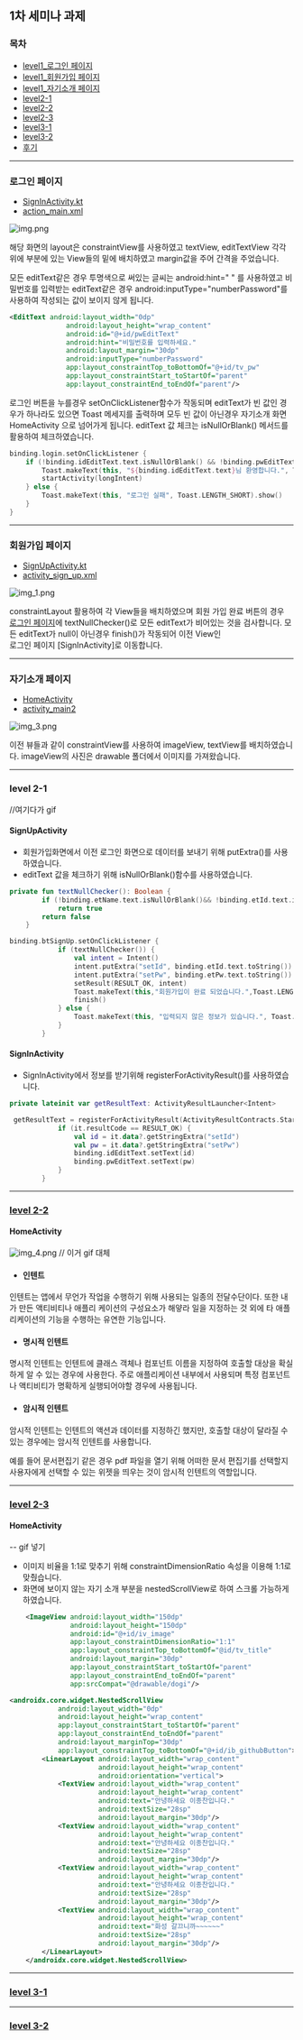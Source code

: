 ## 1차 세미나 과제

### 목차

- [level1\_로그인 페이지](#로그인-페이지)
- [level1\_회원가입 페이지](#회원가입-페이지)
- [level1\_자기소개 페이지](#자기소개-페이지)
- [level2-1](#level-2-1)
- [level2-2](#level-2-2)
- [level2-3](#level-2-3)
- [level3-1](#level-3-1)
- [level3-2](#level-3-2)
- [후기](#후기)
---

### 로그인 페이지

- [SignInActivity.kt](https://github.com/oxix97/Android_SOPT/blob/week1/sopt1/app/src/main/java/com/example/project1/SignInActivity.kt)
- [action_main.xml](https://github.com/oxix97/Android_SOPT/blob/week1/sopt1/app/src/main/res/layout/activity_main.xml)

![img.png](img.png)

해당 화면의 layout은 constraintView를 사용하였고 textView, editTextView
각각 위에 부분에 있는 View들의 밑에 배치하였고 margin값을 주어 간격을 주었습니다.

모든 editText같은 경우 투명색으로 써있는 글씨는 android:hint=" " 를 사용하였고
비밀번호를 입력받는 editText같은 경우 android:inputType="numberPassword"를
사용하여 작성되는 값이 보이지 않게 됩니다.

```xml
<EditText android:layout_width="0dp"
              android:layout_height="wrap_content"
              android:id="@+id/pwEditText"
              android:hint="비밀번호를 입력하세요."
              android:layout_margin="30dp"
              android:inputType="numberPassword"
              app:layout_constraintTop_toBottomOf="@+id/tv_pw"
              app:layout_constraintStart_toStartOf="parent"
              app:layout_constraintEnd_toEndOf="parent"/>
```

로그인 버튼을 누를경우 setOnClickListener함수가 작동되며
editText가 빈 값인 경우가 하나라도 있으면 Toast 메세지를 출력하며
모두 빈 값이 아닌경우 자기소개 화면 HomeActivity 으로 넘어가게 됩니다.
editText 값 체크는 isNullOrBlank() 메서드를 활용하여 체크하였습니다.

```kotlin
binding.login.setOnClickListener {
    if (!binding.idEditText.text.isNullOrBlank() && !binding.pwEditText.text.isNullOrBlank()) {
        Toast.makeText(this, "${binding.idEditText.text}님 환영합니다.", Toast.LENGTH_SHORT).show()
        startActivity(longIntent)
    } else {
        Toast.makeText(this, "로그인 실패", Toast.LENGTH_SHORT).show()
    }
}
```

---

### 회원가입 페이지

- [SignUpActivity.kt](https://github.com/oxix97/Android_SOPT/blob/week1/sopt1/app/src/main/java/com/example/project1/SignUpActivity.kt)
- [activity_sign_up.xml](https://github.com/oxix97/Android_SOPT/blob/week1/sopt1/app/src/main/res/layout/activity_sign_up.xml)

![img_1.png](img_1.png)

constraintLayout 활용하여 각 View들을 배치하였으며 회원 가입 완료 버튼의 경우
[로그인 페이지]()에 textNullChecker()로 모든 editText가 비어있는 것을 검사합니다.
모든 editText가 null이 아닌경우 finish()가 작동되어 이전 View인  
로그인 페이지 [SignInActivity]로 이동합니다.

---

### 자기소개 페이지

- [HomeActivity](https://github.com/oxix97/Android_SOPT/blob/week1/sopt1/app/src/main/java/com/example/project1/HomeActivity.kt)
- [activity_main2](https://github.com/oxix97/Android_SOPT/blob/week1/sopt1/app/src/main/res/layout/activity_main2.xml)

![img_3.png](img_3.png)

이전 뷰들과 같이 constraintView를 사용하여 imageView, textView를 배치하였습니다.
imageView의 사진은 drawable 폴더에서 이미지를 가져왔습니다.

---

### level 2-1

//여기다가 gif

#### SignUpActivity

- 회원가입화면에서 이전 로그인 화면으로 데이터를 보내기 위해 putExtra()를 사용하였습니다.
- editText 값을 체크하기 위해 isNullOrBlank()함수를 사용하였습니다.

```kotlin
private fun textNullChecker(): Boolean {
        if (!binding.etName.text.isNullOrBlank()&& !binding.etId.text.isNullOrBlank() && !binding.etPw.text.isNullOrBlank())
            return true
        return false
    }
```

```kotlin
binding.btSignUp.setOnClickListener {
            if (textNullChecker()) {
                val intent = Intent()
                intent.putExtra("setId", binding.etId.text.toString())
                intent.putExtra("setPw", binding.etPw.text.toString())
                setResult(RESULT_OK, intent)
                Toast.makeText(this,"회원가입이 완료 되었습니다.",Toast.LENGTH_SHORT).show()
                finish()
            } else {
                Toast.makeText(this, "입력되지 않은 정보가 있습니다.", Toast.LENGTH_SHORT).show()
            }
        }
```

#### SignInActivity

- SignInActivity에서 정보를 받기위해 registerForActivityResult()를 사용하였습니다.

```kotlin
private lateinit var getResultText: ActivityResultLauncher<Intent>
```

```kotlin
 getResultText = registerForActivityResult(ActivityResultContracts.StartActivityForResult()) {
            if (it.resultCode == RESULT_OK) {
                val id = it.data?.getStringExtra("setId")
                val pw = it.data?.getStringExtra("setPw")
                binding.idEditText.setText(id)
                binding.pwEditText.setText(pw)
            }
        }
```

---

### [level 2-2]()

#### HomeActivity

![img_4.png](img_4.png) // 이거 gif 대체

- #### 인텐트

인텐트는 앱에서 무언가 작업을 수행하기 위해 사용되는 일종의 전달수단이다. 또한 내가 만든 액티비티나
애플리 케이션의 구성요소가 해얗라 일을 지정하는 것 외에 타 애플리케이션의 기능을 수행하는 유연한 기능입니다.

- #### 명시적 인텐트

명시적 인텐트는 인텐트에 클래스 객체나 컴포넌트 이름을 지정하여 호출할 대상을 확실하게 알 수 있는 경우에 사용한다.
주로 애플리케이션 내부에서 사용되며 특정 컴포넌트나 액티비티가 명확하게 실행되어야할 경우에 사용됩니다.

- #### 암시적 인텐트

암시적 인텐트는 인텐트의 액션과 데이터를 지정하긴 했지만,
호출할 대상이 달라질 수 있는 경우에는 암시적 인텐트를 사용합니다.

예를 들어 문서편집기 같은 경우 pdf 파일을 열기 위해 어떠한 문서 편집기를 선택할지 사용자에게 선택할 수 있는
위젯을 띄우는 것이 암시적 인텐트의 역할입니다.

---

### [level 2-3]()

#### HomeActivity

-- gif 넣기

- 이미지 비율을 1:1로 맞추기 위해 constraintDimensionRatio 속성을 이용해 1:1로 맞췄습니다.
- 화면에 보이지 않는 자기 소개 부분을 nestedScrollView로 하여 스크롤 가능하게 하였습니다.

```xml
    <ImageView android:layout_width="150dp"
               android:layout_height="150dp"
               android:id="@+id/iv_image"
               app:layout_constraintDimensionRatio="1:1"
               app:layout_constraintTop_toBottomOf="@id/tv_title"
               android:layout_margin="30dp"
               app:layout_constraintStart_toStartOf="parent"
               app:layout_constraintEnd_toEndOf="parent"
               app:srcCompat="@drawable/dogi"/>
```

```xml
<androidx.core.widget.NestedScrollView
            android:layout_width="0dp"
            android:layout_height="wrap_content"
            app:layout_constraintStart_toStartOf="parent"
            app:layout_constraintEnd_toEndOf="parent"
            android:layout_marginTop="30dp"
            app:layout_constraintTop_toBottomOf="@+id/ib_githubButton">
        <LinearLayout android:layout_width="wrap_content"
                      android:layout_height="wrap_content"
                      android:orientation="vertical">
            <TextView android:layout_width="wrap_content"
                      android:layout_height="wrap_content"
                      android:text="안녕하세요 이종찬입니다."
                      android:textSize="28sp"
                      android:layout_margin="30dp"/>
            <TextView android:layout_width="wrap_content"
                      android:layout_height="wrap_content"
                      android:text="안녕하세요 이종찬입니다."
                      android:textSize="28sp"
                      android:layout_margin="30dp"/>
            <TextView android:layout_width="wrap_content"
                      android:layout_height="wrap_content"
                      android:text="안녕하세요 이종찬입니다."
                      android:textSize="28sp"
                      android:layout_margin="30dp"/>
            <TextView android:layout_width="wrap_content"
                      android:layout_height="wrap_content"
                      android:text="화성 갈끄니까~~~~~~"
                      android:textSize="28sp"
                      android:layout_margin="30dp"/>
        </LinearLayout>
    </androidx.core.widget.NestedScrollView>
```

---

### [level 3-1]()

---

### [level 3-2]()
